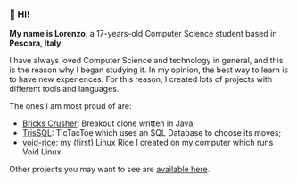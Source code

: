### 👋 Hi!
**My name is Lorenzo**, a 17-years-old Computer Science student based in **Pescara, Italy**.

I have always loved Computer Science and technology in general, and this is the reason why I began studying it.
In my opinion, the best way to learn is to have new experiences. For this reason, I created lots of projects with different tools and languages.

The ones I am most proud of are: 
 - [Bricks Crusher](https://github.com/DevLBD/Breakout-Java): Breakout clone written in Java;
 - [TrisSQL](https://github.com/DevLBD/TrisSQL): TicTacToe which uses an SQL Database to choose its moves;
 - [void-rice](https://github.com/DevLBD/void-rice): my (first) Linux Rice I created on my computer which runs Void Linux.

Other projects you may want to see are [available here](https://github.com/DevLBD?tab=repositories).
